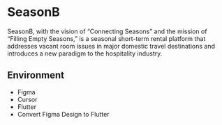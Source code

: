 # SeasonB

SeasonB, with the vision of “Connecting Seasons” and the mission of “Filling Empty Seasons,” is a seasonal short-term rental platform that addresses vacant room issues in major domestic travel destinations and introduces a new paradigm to the hospitality industry.

## Environment
- Figma
- Cursor
- Flutter
- Convert Figma Design to Flutter